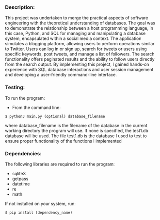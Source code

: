 ### Description:
This project was undertaken to merge the practical aspects of software engineering with the theoretical understanding of databases. The goal was to demonstrate the relationship between a host programming language, in this case, Python, and SQL for managing and manipulating a database system, encapsulated within a social media context. The application simulates a blogging platform, allowing users to perform operations similar to Twitter. Users can log in or sign up, search for tweets or users using specific keywords, post tweets, and manage a list of followers. The search functionality offers paginated results and the ability to follow users directly from the search output. By implementing this project, I gained hands-on experience with SQL database interactions and user session management and developing a user-friendly command-line interface. 
### Testing:
To run the program:
- From the command line:
```shell
$ python3 main.py (optional) database_filename
```
where database_filename is the filename of the database in the current working directory the program will use. If none is specified, the test1.db database will be used. The file test1.db is the database I used to test to ensure proper functionality of the functions I implemented

### Dependencies:
The following libraries are required to run the program:
- sqlite3
- getpass
- datetime
- re
- math

If not installed on your system, run:
```shell
$ pip install (dependency_name)
``` 

